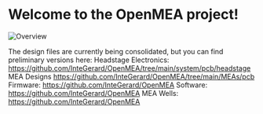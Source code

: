 # Welcome to the OpenMEA project!

![Overview](OpenMEA.github.io/docs/assets/images/SfN_OpenMEA.svg)


The design files are currently being consolidated, but you can find preliminary versions here:
Headstage Electronics:
https://github.com/InteGerard/OpenMEA/tree/main/system/pcb/headstage
MEA Designs 
https://github.com/InteGerard/OpenMEA/tree/main/MEAs/pcb
Firmware:
https://github.com/InteGerard/OpenMEA
Software:
https://github.com/InteGerard/OpenMEA
MEA Wells:
https://github.com/InteGerard/OpenMEA
